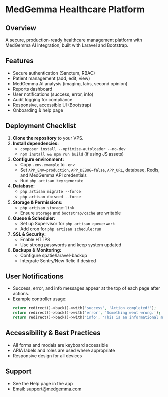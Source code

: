 # MedGemma Healthcare Platform

## Overview
A secure, production-ready healthcare management platform with MedGemma AI integration, built with Laravel and Bootstrap.

## Features
- Secure authentication (Sanctum, RBAC)
- Patient management (add, edit, view)
- MedGemma AI analysis (imaging, labs, second opinion)
- Reports dashboard
- User notifications (success, error, info)
- Audit logging for compliance
- Responsive, accessible UI (Bootstrap)
- Onboarding & help page

## Deployment Checklist
1. **Clone the repository** to your VPS.
2. **Install dependencies:**
   - `composer install --optimize-autoloader --no-dev`
   - `npm install && npm run build` (if using JS assets)
3. **Configure environment:**
   - Copy `.env.example` to `.env`
   - Set `APP_ENV=production`, `APP_DEBUG=false`, `APP_URL`, database, Redis, and MedGemma API credentials
   - Run `php artisan key:generate`
4. **Database:**
   - `php artisan migrate --force`
   - `php artisan db:seed --force`
5. **Storage & Permissions:**
   - `php artisan storage:link`
   - Ensure `storage` and `bootstrap/cache` are writable
6. **Queue & Scheduler:**
   - Set up Supervisor for `php artisan queue:work`
   - Add cron for `php artisan schedule:run`
7. **SSL & Security:**
   - Enable HTTPS
   - Use strong passwords and keep system updated
8. **Backups & Monitoring:**
   - Configure spatie/laravel-backup
   - Integrate Sentry/New Relic if desired

## User Notifications
- Success, error, and info messages appear at the top of each page after actions.
- Example controller usage:
  ```php
  return redirect()->back()->with('success', 'Action completed!');
  return redirect()->back()->with('error', 'Something went wrong.');
  return redirect()->back()->with('info', 'This is an informational message.');
  ```

## Accessibility & Best Practices
- All forms and modals are keyboard accessible
- ARIA labels and roles are used where appropriate
- Responsive design for all devices

## Support
- See the Help page in the app
- Email: support@medgemma.com


